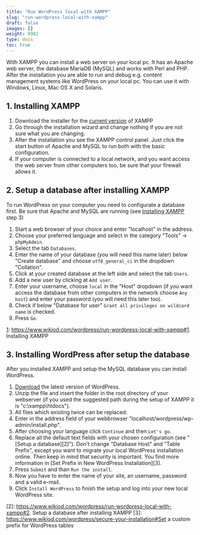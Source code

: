 ```yaml
---
title: "Run WordPress local with XAMPP"
slug: "run-wordpress-local-with-xampp"
draft: false
images: []
weight: 9982
type: docs
toc: true
---
```


With XAMPP you can install a web server on your local pc.
It has an Apache web server, the database MariaDB (MySQL) and works with Perl and PHP.
After the installation you are able to run and debug e.g. content management systems like WordPress on your local pc.
You can use it with Windows, Linux, Mac OS X and Solaris.

## 1. Installing XAMPP
 1. Download the installer for the [current version][1] of XAMPP
 2. Go through the installation wizard and change nothing if you are not sure what you are changing.
 3. After the installation you see the XAMPP control panel.
Just click the start button of Apache and MySQL to run both with the basic configuration.
4. If your computer is connected to a local network, and you want access the web server from other computers too, be sure that your firewall allows it.

  [1]: https://www.apachefriends.org/index.html

## 2. Setup a database after installing XAMPP
To run WordPress on your computer you need to configurate a database first.
Be sure that Apache and MySQL are running (see [Installing XAMPP][1] step 3)

1. Start a web browser of your choice and enter "localhost" in the address.
2. Choose your preferred language and select in the category "Tools" -> `phpMyAdmin`.
3. Select the tab `Databases`.
4. Enter the name of your database (you will need this name later) below "Create database" and choose `utf8_general_ci` in the dropdown "Collation".
5. Click at your created database at the left side and select the tab `Users`.
6. Add a new user by clicking at `Add user`.
7. Enter your username, choose `local` in the "Host" dropdown (if you want access the database from other computers in the network choose `Any host`) and enter your password (you will need this later too).
8. Check if below "Database for user" `Grant all privileges on wildcard name` is checked.
9. Press `Go`.


  [1]: https://www.wikiod.com/wordpress/run-wordpress-local-with-xampp#1. Installing XAMPP

## 3. Installing WordPress after setup the database
After you installed XAMPP and setup the MySQL database you can install WordPress.

1. [Download][1] the latest version of WordPress.
2. Unzip the file and insert the folder in the root directory of your webserver (if you used the suggested path during the setup of XAMPP it is "c:\xampp\htdocs\").
3. All files which existing twice can be replaced.
4. Enter in the address field of your webbrowser "localhost/wordpress/wp-admin/install.php".
5. After choosing your language click `Continue` and then `Let's go`.
6. Replace all the default text fields with your chosen configuration (see "[Setup a database][2]"). Don't change "Database Host" and "Table Prefix", except you want to migrate your local WordPress installation online. Then keep in mind that security is important. You find more information in [Set Prefix in New WordPress Installation][3].
7. Press `Submit` and than `Run the install`.
8. Now you have to enter the name of your site, an username, password and a valid e-mail.
9. Click `Install WordPress` to finish the setup and log into your new local WordPress site.


  [1]: https://wordpress.org/download/
  [2]: https://www.wikiod.com/wordpress/run-wordpress-local-with-xampp#2. Setup a database after installing XAMPP
  [3]: https://www.wikiod.com/wordpress/secure-your-installation#Set a custom prefix for WordPress tables

